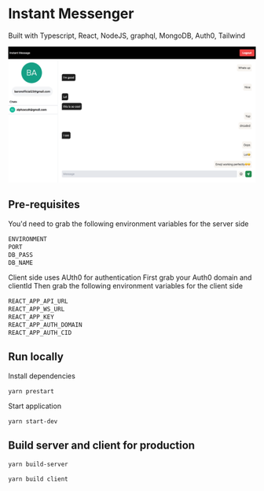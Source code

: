 # Instant Messenger

Built with Typescript, React, NodeJS, graphql, MongoDB, Auth0, Tailwind


![screenshot](shot.png)


## Pre-requisites
You'd need to grab the following environment variables for the server side
```
ENVIRONMENT
PORT
DB_PASS
DB_NAME

```


Client side uses AUth0 for authentication
First grab your Auth0 domain and clientId
Then grab the following environment variables for the client side
```
REACT_APP_API_URL
REACT_APP_WS_URL
REACT_APP_KEY
REACT_APP_AUTH_DOMAIN
REACT_APP_AUTH_CID
```

## Run locally
Install dependencies
```
yarn prestart
```

Start application
```
yarn start-dev
```

## Build server and client for production
```
yarn build-server
```

```
yarn build client
```

